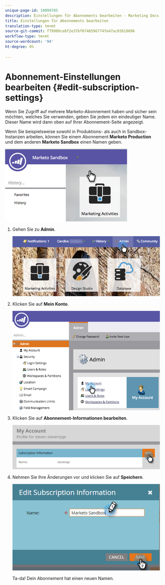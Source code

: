 ```yaml
---
unique-page-id: 10099785
description: Einstellungen für Abonnements bearbeiten - Marketing Docs - Produktdokumentation
title: Einstellungen für Abonnements bearbeiten
translation-type: tm+mt
source-git-commit: f79909ce8f2e37bf0748596774fe47ac03618696
workflow-type: tm+mt
source-wordcount: '94'
ht-degree: 0%

---
```



# Abonnement-Einstellungen bearbeiten {#edit-subscription-settings}

Wenn Sie Zugriff auf mehrere Marketo-Abonnement haben und sicher sein möchten, welches Sie verwenden, geben Sie jedem ein eindeutiger Name. Dieser Name wird dann oben auf Ihrer Abonnement-Seite angezeigt.

Wenn Sie beispielsweise sowohl in Produktions- als auch in Sandbox-Instanzen arbeiten, können Sie einem Abonnement **Marketo Production** und dem anderen **Marketo Sandbox** einen Namen geben.

![](assets/image2016-4-8-14-3a34-3a28.png)

1. Gehen Sie zu **Admin**.

   ![](assets/adminhand-1.png)

1. Klicken Sie auf **Mein Konto**.

   ![](assets/image2015-6-23-15-3a16-3a52.png)

1. Klicken Sie auf **Abonnement-Informationen bearbeiten**.

   ![](assets/image2016-5-24-10-3a34-3a32.png)

1. Nehmen Sie Ihre Änderungen vor und klicken Sie auf **Speichern**.

   ![](assets/image2016-5-24-10-3a40-3a6.png)

   Ta-da! Dein Abonnement hat einen neuen Namen.
